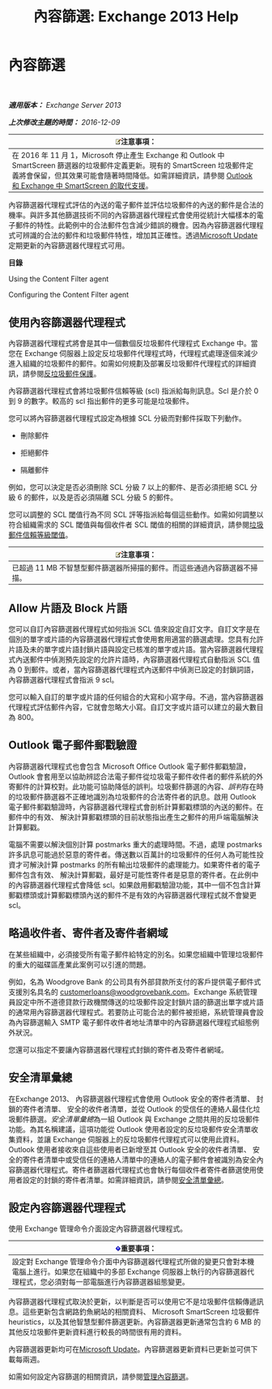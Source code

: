 ﻿---
title: '內容篩選: Exchange 2013 Help'
TOCTitle: 內容篩選
ms:assetid: d660ffbf-de05-46c2-940b-5200eca94e0a
ms:mtpsurl: https://technet.microsoft.com/zh-tw/library/Bb124739(v=EXCHG.150)
ms:contentKeyID: 50474349
ms.date: 05/21/2018
mtps_version: v=EXCHG.150
ms.translationtype: MT
---

# 內容篩選

 

_**適用版本：** Exchange Server 2013_

_**上次修改主題的時間：** 2016-12-09_

<table>
<thead>
<tr class="header">
<th><img src="images/Bb124558.note(EXCHG.150).gif" title="注意事項" alt="注意事項" />注意事項：</th>
</tr>
</thead>
<tbody>
<tr class="odd">
<td>在 2016 年 11 月 1，Microsoft 停止產生 Exchange 和 Outlook 中 SmartScreen 篩選器的垃圾郵件定義更新。現有的 SmartScreen 垃圾郵件定義將會保留，但其效果可能會隨著時間降低。如需詳細資訊，請參閱 <a href="https://go.microsoft.com/fwlink/p/?linkid=835894">Outlook 和 Exchange 中 SmartScreen 的取代支援</a>。</td>
</tr>
</tbody>
</table>


內容篩選器代理程式評估的內送的電子郵件並評估垃圾郵件的內送的郵件是合法的機率。與許多其他篩選技術不同的內容篩選器代理程式會使用從統計大幅樣本的電子郵件的特性。此範例中的合法郵件包含減少錯誤的機會。因為內容篩選器代理程式可辨識的合法的郵件和垃圾郵件特性，增加其正確性。透過[Microsoft Update](https://go.microsoft.com/fwlink/p/?linkid=54836)定期更新的內容篩選器代理程式可用。

**目錄**

Using the Content Filter agent

Configuring the Content Filter agent

## 使用內容篩選器代理程式

內容篩選器代理程式將會是其中一個數個反垃圾郵件代理程式 Exchange 中。當您在 Exchange 伺服器上設定反垃圾郵件代理程式時，代理程式處理逐個來減少進入組織的垃圾郵件的郵件。如需如何規劃及部署反垃圾郵件代理程式的詳細資訊，請參閱[反垃圾郵件保護](anti-spam-protection-exchange-2013-help.md)。

內容篩選器代理程式會將垃圾郵件信賴等級 (scl) 指派給每則訊息。Scl 是介於 0 到 9 的數字。較高的 scl 指出郵件的更多可能是垃圾郵件。

您可以將內容篩選器代理程式設定為根據 SCL 分級而對郵件採取下列動作。

  - 刪除郵件

  - 拒絕郵件

  - 隔離郵件

例如，您可以決定是否必須刪除 SCL 分級 7 以上的郵件、是否必須拒絕 SCL 分級 6 的郵件，以及是否必須隔離 SCL 分級 5 的郵件。

您可以調整的 SCL 閾值行為不同 SCL 評等指派給每個這些動作。如需如何調整以符合組織需求的 SCL 閾值與每個收件者 SCL 閾值的相關的詳細資訊，請參閱[垃圾郵件信賴等級閾值](spam-confidence-level-threshold-exchange-2013-help.md)。

<table>
<thead>
<tr class="header">
<th><img src="images/Bb124558.note(EXCHG.150).gif" title="注意事項" alt="注意事項" />注意事項：</th>
</tr>
</thead>
<tbody>
<tr class="odd">
<td>已超過 11 MB 不智慧型郵件篩選器所掃描的郵件。而這些通過內容篩選器不掃描。</td>
</tr>
</tbody>
</table>


## Allow 片語及 Block 片語

您可以自訂內容篩選器代理程式如何指派 SCL 值來設定自訂文字。自訂文字是在個別的單字或片語的內容篩選器代理程式會使用套用適當的篩選處理。您具有允許片語及未的單字或片語封鎖片語與設定已核准的單字或片語。當內容篩選器代理程式內送郵件中偵測預先設定的允許片語時，內容篩選器代理程式自動指派 SCL 值為 0 到郵件。或者，當內容篩選器代理程式內送郵件中偵測已設定的封鎖詞語，內容篩選器代理程式會指派 9 scl。

您可以輸入自訂的單字或片語的任何組合的大寫和小寫字母。不過，當內容篩選器代理程式評估郵件內容，它就會忽略大小寫。自訂文字或片語可以建立的最大數目為 800。

## Outlook 電子郵件郵戳驗證

內容篩選器代理程式也會包含 Microsoft Office Outlook 電子郵件郵戳驗證，Outlook 會套用至以協助辨認合法電子郵件從垃圾電子郵件收件者的郵件系統的外寄郵件的計算校對。此功能可協助降低的誤判。垃圾郵件篩選的內容、*誤判*存在時的垃圾郵件篩選器不正確地識別為垃圾郵件的合法寄件者的訊息。啟用 Outlook 電子郵件郵戳驗證時，內容篩選器代理程式會剖析計算郵戳標頭的內送的郵件。在郵件中的有效、 解決計算郵戳標頭的目前狀態指出產生之郵件的用戶端電腦解決計算郵戳。

電腦不需要以解決個別計算 postmarks 重大的處理時間。不過，處理 postmarks 許多訊息可能過於惡意的寄件者。傳送數以百萬計的垃圾郵件的任何人為可能性投資才可解決計算 postmarks 的所有輸出垃圾郵件的處理能力。如果寄件者的電子郵件包含有效、 解決計算郵戳，最好是可能性寄件者是惡意的寄件者。在此例中的內容篩選器代理程式會降低 scl。如果啟用郵戳驗證功能，其中一個不包含計算郵戳標頭或計算郵戳標頭內送的郵件不是有效的內容篩選器代理程式就不會變更 scl。

## 略過收件者、寄件者及寄件者網域

在某些組織中，必須接受所有電子郵件給特定的別名。如果您組織中管理垃圾郵件的重大的磁碟區產業此案例可以引進的問題。

例如，名為 Woodgrove Bank 的公司具有外部貸款所支付的客戶提供電子郵件式支援別名具名的 customerloans@woodgrovebank.com。Exchange 系統管理員設定中所不道德貸款行政機關傳送的垃圾郵件設定封鎖片語的篩選出單字或片語的通常用內容篩選器代理程式。若要防止可能合法的郵件被拒絕，系統管理員會設為內容篩選輸入 SMTP 電子郵件收件者地址清單中的內容篩選器代理程式組態例外狀況。

您還可以指定不要讓內容篩選器代理程式封鎖的寄件者及寄件者網域。

## 安全清單彙總

在Exchange 2013、 內容篩選器代理程式會使用 Outlook 安全的寄件者清單、 封鎖的寄件者清單、 安全的收件者清單，並從 Outlook 的受信任的連絡人最佳化垃圾郵件篩選。*安全清單彙總*為一組 Outlook 與 Exchange 之間共用的反垃圾郵件功能。為其名稱建議，這項功能從 Outlook 使用者設定的反垃圾郵件安全清單收集資料，並讓 Exchange 伺服器上的反垃圾郵件代理程式可以使用此資料。Outlook 使用者接收來自這些使用者已新增至其 Outlook 安全的收件者清單、 安全的寄件者清單中或受信任的連絡人清單中的連絡人的電子郵件會被識別為安全內容篩選器代理程式。寄件者篩選器代理程式也會執行每個收件者寄件者篩選使用使用者設定的封鎖的寄件者清單。如需詳細資訊，請參閱[安全清單彙總](safelist-aggregation-exchange-2013-help.md)。

## 設定內容篩選器代理程式

使用 Exchange 管理命令介面設定內容篩選器代理程式。

<table>
<thead>
<tr class="header">
<th><img src="images/Bb124558.important(EXCHG.150).gif" title="重要事項" alt="重要事項" />重要事項：</th>
</tr>
</thead>
<tbody>
<tr class="odd">
<td>設定對 Exchange 管理命令介面中內容篩選器代理程式所做的變更只會對本機電腦上進行。如果您在組織中的多部 Exchange 伺服器上執行的內容篩選器代理程式，您必須對每一部電腦進行內容篩選器組態變更。</td>
</tr>
</tbody>
</table>


內容篩選器代理程式取決於更新，以判斷是否可以使用它不是垃圾郵件信賴傳遞訊息。這些更新包含網路釣魚網站的相關資料、 Microsoft SmartScreen 垃圾郵件 heuristics，以及其他智慧型郵件篩選更新。內容篩選器更新通常包含約 6 MB 的其他反垃圾郵件更新資料進行較長的時間很有用的資料。

內容篩選器更新均可在[Microsoft Update](https://go.microsoft.com/fwlink/p/?linkid=54836)。內容篩選器更新資料已更新並可供下載每兩週。

如需如何設定內容篩選的相關資訊，請參閱[管理內容篩選](manage-content-filtering-exchange-2013-help.md)。

